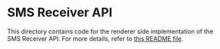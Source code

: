 # SMS Receiver API

This directory contains code for the renderer side implementation of the SMS Receiver API. For more details, refer to [this README file](https://cs.chromium.org/chromium/src/content/browser/sms/README.md).
